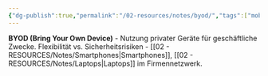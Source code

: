 ```yaml
---
{"dg-publish":true,"permalink":"/02-resources/notes/byod/","tags":["mobile/integration","policy/eigene-geräte","sicherheit/it-sicherheit"],"noteIcon":"","updated":"2025-10-29T12:59:04.296+01:00"}
---
```



**BYOD (Bring Your Own Device)** - Nutzung privater Geräte für geschäftliche Zwecke.
Flexibilität vs. Sicherheitsrisiken - [[02 - RESOURCES/Notes/Smartphones\|Smartphones]], [[02 - RESOURCES/Notes/Laptops\|Laptops]] im Firmennetzwerk.